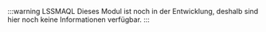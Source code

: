 :::warning LSSMAQL
Dieses Modul ist noch in der Entwicklung, deshalb sind hier noch keine Informationen verfügbar.
:::